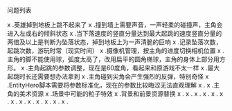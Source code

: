 问题列表

x   .英雄掉到地板上跳不起来了
x   .撞到墙上需要声音，一声轻柔的碰撞声，主角会进入左或右的倾斜状态
x   .当下落速度的竖直分量达到最大起跳的速度竖直分量的两倍及以上是判断为坠落状态，掉到地板上为一声清脆的巨响
x   .记录坠落次数，起跳次数，游玩时常（现实时间）
x   .摄像机管理，按主角的进度切换相机位置
x   .主角的脚不能使用球，弧度太高了，改用扁平的圆角椭球，主角的身体上部分用方形。
x   .主角起跳的参数调整，现在是60度角，看起来和原游戏不太一样
x   .最大起跳时长还需要想办法拿到
x   .主角碰到尖角会产生强烈的反弹，特别奇怪
x   .EntityHero脚本需要将参数标准化，现在的参数比较晦涩无法直观理解
x   .
x   .主角的美术资源
x   .场景中可能的粒子特效
x   .背景和前景资源替换
x   .
x   .
x   .
x   .
x   .
x   .
x   .
x   .
x   .
x   .
x   .
x   .
x   .
